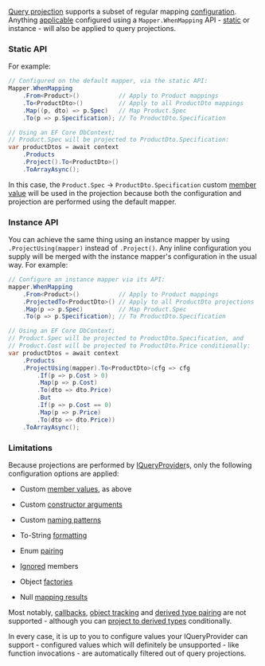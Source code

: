 [Query projection](Query-Projection) supports a subset of regular mapping [configuration](Configuration). Anything [applicable](#limitations) configured using a `Mapper.WhenMapping` API - [static](Static-vs-Instance-Mappers) or instance - will also be applied to query projections.

### Static API

For example:

```C#
// Configured on the default mapper, via the static API:
Mapper.WhenMapping
    .From<Product>()           // Apply to Product mappings
    .To<ProductDto>()          // Apply to all ProductDto mappings
    .Map((p, dto) => p.Spec)   // Map Product.Spec
    .To(p => p.Specification); // To ProductDto.Specification

// Using an EF Core DbContext;
// Product.Spec will be projected to ProductDto.Specification:
var productDtos = await context
    .Products
    .Project().To<ProductDto>()
    .ToArrayAsync();
```

In this case, the `Product.Spec` -> `ProductDto.Specification` custom [member value](Configuring-Member-Values) will be used in the projection because both the configuration and projection are performed using the default mapper.

### Instance API

You can achieve the same thing using an instance mapper by using `.ProjectUsing(mapper)` instead of `.Project()`. Any inline configuration you supply will be merged with the instance mapper's configuration in the usual way. For example:

```C#
// Configure an instance mapper via its API:
mapper.WhenMapping
    .From<Product>()           // Apply to Product mappings
    .ProjectedTo<ProductDto>() // Apply to all ProductDto projections
    .Map(p => p.Spec)          // Map Product.Spec
    .To(p => p.Specification); // To ProductDto.Specification

// Using an EF Core DbContext;
// Product.Spec will be projected to ProductDto.Specification, and 
// Product.Cost will be projected to ProductDto.Price conditionally:
var productDtos = await context
    .Products
    .ProjectUsing(mapper).To<ProductDto>(cfg => cfg
        .If(p => p.Cost > 0)
        .Map(p => p.Cost)
        .To(dto => dto.Price)
        .But
        .If(p => p.Cost == 0)
        .Map(p => p.Price)
        .To(dto => dto.Price))
    .ToArrayAsync();
```

### Limitations

Because projections are performed by [IQueryProvider](https://docs.microsoft.com/en-us/dotnet/api/system.linq.iqueryprovider)s, only the following configuration options are applied:

- Custom [member values](Configuring-Member-Values), as above

- Custom [constructor arguments](Configuring-Constructor-Arguments)

- Custom [naming patterns](Configuring-Member-Name-Patterns)

- To-String [formatting](To-String-Formatting)

- Enum [pairing](Enum-Mapping#configuring-enum-pairs)

- [Ignored](Ignoring-Target-Members) members

- Object [factories](Configuring-Object-Construction)

- Null [mapping results](Null-Results)

Most notably, [callbacks](Configuring-Mapping-Callbacks), [object tracking](Mapped-Object-Tracking) and [derived type pairing](Pairing-Derived-Types) are not supported - although you can [project to derived types](Projecting-to-Derived-Types) conditionally.

In every case, it is up to you to configure values your IQueryProvider can support - configured values which will definitely be unsupported - like function invocations - are automatically filtered out of query projections.
